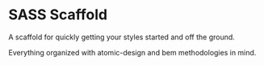 SASS Scaffold
=============

A scaffold for quickly getting your styles started and off the ground.

Everything organized with atomic-design and bem methodologies in mind.
